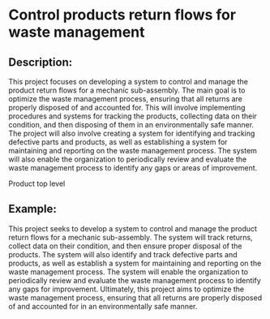 # Control products return flows for waste management

## Description:
This project focuses on developing a system to control and manage the product return flows for a mechanic sub-assembly. The main goal is to optimize the waste management process, ensuring that all returns are properly disposed of and accounted for. This will involve implementing procedures and systems for tracking the products, collecting data on their condition, and then disposing of them in an environmentally safe manner. The project will also involve creating a system for identifying and tracking defective parts and products, as well as establishing a system for maintaining and reporting on the waste management process. The system will also enable the organization to periodically review and evaluate the waste management process to identify any gaps or areas of improvement.

Product top level

## Example:
This project seeks to develop a system to control and manage the product return flows for a mechanic sub-assembly. The system will track returns, collect data on their condition, and then ensure proper disposal of the products. The system will also identify and track defective parts and products, as well as establish a system for maintaining and reporting on the waste management process. The system will enable the organization to periodically review and evaluate the waste management process to identify any gaps for improvement. Ultimately, this project aims to optimize the waste management process, ensuring that all returns are properly disposed of and accounted for in an environmentally safe manner.